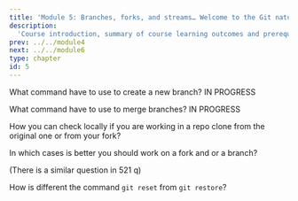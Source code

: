 ```yaml
---
title: 'Module 5: Branches, forks, and streams… Welcome to the Git nature walk!'
description:
  'Course introduction, summary of course learning outcomes and prerequisite validation.' 
prev: ../../module4
next: ../../module6
type: chapter
id: 5
---
```


<exercise id="1" title="Branches" type="slides,video">

<slides source="module5/module5_01" shot="0" start="0:002" end="3:40">
</slides>

</exercise>

<exercise id='2' title="Branches">

What command have to use to create a new branch?
IN PROGRESS

<choice>
<opt text='git switch c -new' correct='true'>
</opt>
<opt text='x'>
</opt>
<opt text='x'>
</opt>
</choice>
</exercise>

<exercise id='3' title="merge branches"  type='slides, video'>
<slides source='module5/module5_02' shot='0' start='3:42' end='4:35'> </slides>
</exercise>

<exercise id='4' title='merge branches'>

What command have to use to merge branches?
IN PROGRESS

<choice>
<opt text='x' correct='true'>
</opt>
<opt text='y'>
</opt>
</choice>
</exercise>

<exercise id='5' title="forks"  type='slides, video'>
<slides source='module5/module5_03' shot='0' start='3:42' end='4:35'> </slides>
</exercise>

<exercise id='6' title='fork'>

How you can check locally if you are working in a repo clone from the original one or from your fork?

<choice>
<opt text='x' >
</opt>
<opt text='x'>
</opt>
<opt text='x' correct='true'>
</opt>

</choice>
</exercise>

<exercise id='7' title='sync your local and origin remote' type='slides, video'>
<slides source='module5/module5_04' shot='0' start='3:42' end='4:35'> </slides>
</exercise>

<exercise id='8' title='sync your local and origin remote (full workflow)'>

In which cases is better you should work on a fork and or a branch?

(There is a similar question in 521 q)

<choice>
<opt text='x' >
</opt>
<opt text='x'>
</opt>
<opt text='x' correct='true'>
</opt>
<opt text='x'>
</opt>

</choice>
</exercise>

<exercise id='9' title='git reset'  type='slides, video'>
<slides source='module5/module5_05' shot='0' start='3:42' end='4:35'> </slides>
</exercise>

 <exercise id='10' title='git reset'>

How is different the command `git reset` from `git restore`?

 <choice>
 <opt text='x' >
 </opt>
 <opt text='x'>
 </opt>
 <opt text='x'>
 </opt>
 <opt text= x correct='true'>
 </opt>
 </choice>
 </exercise>